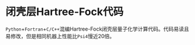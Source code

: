 # 闭壳层Hartree-Fock代码
`Python`+`Fortran`+`C/C++`混编Hartree-Fock闭壳层量子化学计算代码。代码易读且易修改，但是相同机器上性能比`Psi4`慢近20倍。
